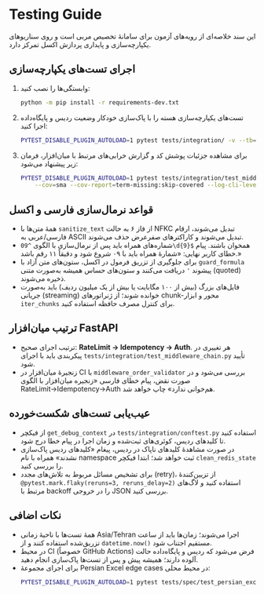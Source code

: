 # Testing Guide

این سند خلاصه‌ای از رویه‌های آزمون برای سامانهٔ تخصیص مربی است و روی سناریوهای یکپارچه‌سازی و پایداری پردازش اکسل تمرکز دارد.

## اجرای تست‌های یکپارچه‌سازی

1. وابستگی‌ها را نصب کنید:
   ```bash
   python -m pip install -r requirements-dev.txt
   ```
2. تست‌های یکپارچه‌سازی هسته را با پاک‌سازی خودکار وضعیت ردیس و پایگاه‌داده اجرا کنید:
   ```bash
   PYTEST_DISABLE_PLUGIN_AUTOLOAD=1 pytest tests/integration/ -v --tb=short --maxfail=1
   ```
3. برای مشاهده جزئیات پوشش کد و گزارش خرابی‌های مرتبط با میان‌افزار، فرمان زیر پیشنهاد می‌شود:
   ```bash
   PYTEST_DISABLE_PLUGIN_AUTOLOAD=1 pytest tests/integration/test_middleware_chain.py \
       --cov=sma --cov-report=term-missing:skip-covered --log-cli-level=DEBUG
   ```

## قواعد نرمال‌سازی فارسی و اکسل

- همهٔ متن‌ها با `sanitize_text` از فاز ۶ به حالت NFKC تبدیل می‌شوند، ارقام فارسی/عربی به ASCII تبدیل می‌شوند و کاراکترهای صفر‌عرض حذف می‌شوند.
- شماره‌های همراه باید پس از نرمال‌سازی با الگوی `^09\d{9}$` همخوان باشند. پیام خطای کاربر نهایی: «شمارهٔ همراه باید با ۰۹ شروع شود و دقیقاً ۱۱ رقم باشد.»
- برای جلوگیری از تزریق فرمول در اکسل، ستون‌های متن آزاد با `guard_formula` پیشوند `'` دریافت می‌کنند و ستون‌های حساس همیشه به‌صورت متنی (quoted) ذخیره می‌شوند.
- فایل‌های بزرگ (بیش از ۱۰۰ مگابایت یا بیش از یک میلیون ردیف) باید به‌صورت جریانی (streaming) خوانده شوند؛ از ژنراتورهای chunk-محور و ابزار `iter_chunks` برای کنترل مصرف حافظه استفاده کنید.

## ترتیب میان‌افزار FastAPI

- ترتیب اجرای صحیح: **RateLimit → Idempotency → Auth**. هر تغییری در پیکربندی باید با اجرای `tests/integration/test_middleware_chain.py` تأیید شود.
- زنجیرهٔ میان‌افزار در CI با `middleware_order_validator` بررسی می‌شود و در صورت نقض، پیام خطای فارسی «زنجیره میان‌افزار با الگوی RateLimit→Idempotency→Auth هم‌خوانی ندارد» چاپ خواهد شد.

## عیب‌یابی تست‌های شکست‌خورده

- از فیکچر `get_debug_context` در `tests/integration/conftest.py` استفاده کنید تا کلیدهای ردیس، کوئری‌های ثبت‌شده و زمان اجرا در پیام خطا درج شود.
- در صورت مشاهدهٔ کلیدهای ناپاک در ردیس، پیغام «کلیدهای ردیس پاک‌سازی نشدند» همراه با نام namespace ثبت خواهد شد؛ ابتدا فیکچر `clean_redis_state` را بررسی کنید.
- برای تشخیص مسائل مربوط به تلاش‌های مجدد (retry)، از تزیین‌کنندهٔ `@pytest.mark.flaky(reruns=3, reruns_delay=2)` استفاده کنید و لاگ‌های مرتبط با backoff را در خروجی JSON بررسی کنید.

## نکات اضافی

- همهٔ تست‌ها با ناحیهٔ زمانی Asia/Tehran اجرا می‌شوند؛ زمان‌ها باید از ساعت تزریق‌شده استفاده کنند و از `datetime.now()` مستقیم اجتناب شود.
- در محیط CI (خصوصاً GitHub Actions) فرض می‌شود که ردیس و پایگاه‌داده حالت آلوده دارند؛ همیشه پیش و پس از تست‌ها پاک‌سازی انجام دهید.
- برای اجرای مجموعهٔ Persian Excel edge cases در محیط محلی:
  ```bash
  PYTEST_DISABLE_PLUGIN_AUTOLOAD=1 pytest tests/spec/test_persian_excel_normalization.py -v --hypothesis-show-statistics
  ```
